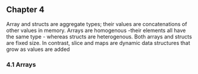 ## Chapter 4

Array and structs are aggregate types; their values are concatenations of other values in memory. Arrays are homogenous
-their elements all have the same type - whereas structs are heterogenous. Both arrays and structs are fixed size. In
contrast, slice and maps are dynamic data structures that grow as values are added

### 4.1 Arrays


